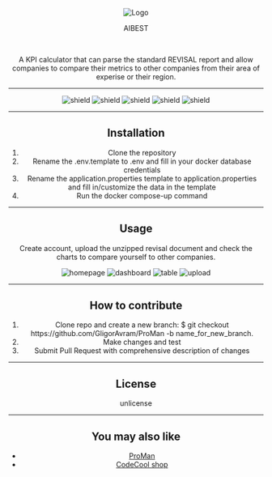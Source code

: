 <div style="text-align: center;">

![Logo](https://gligoravram.github.io/img/rdg.png)

<p>AIBEST</p>

<br>

A KPI calculator that can parse the standard REVISAL report and allow companies to compare their metrics to other companies from their area of experise or their region.

<hr>

![shield](https://img.shields.io/badge/using-java-green)
![shield](https://img.shields.io/badge/using-react-green)
![shield](https://img.shields.io/github/issues/GligorAvram/aibest)
![shield](https://img.shields.io/github/stars/GligorAvram/aibest)
![shield](https://img.shields.io/github/license/GligorAvram/aibest)

<hr>

## Installation

<ol>
    <li>Clone the repository</li>
    <li>Rename the .env.template to .env and fill in your docker database credentials</li>
    <li>Rename the application.properties template to application.properties and fill in/customize the data in the template</li>
    <li>Run the docker compose-up command</li>
</ol>

<hr>

## Usage

Create account, upload the unzipped revisal document and check the charts to compare yourself to other companies.

![homepage](https://gligoravram.github.io/img/projectscreenshots/aibest-homepage.jpg)
![dashboard](https://gligoravram.github.io/img/projectscreenshots/aibest-dashboard.jpg)
![table](https://gligoravram.github.io/img/projectscreenshots/aibest-table.jpg)
![upload](https://gligoravram.github.io/img/projectscreenshots/aibest-upload.jpg)
<hr>


## How to contribute

<ol>
<li>Clone repo and create a new branch: $ git checkout https://github.com/GligorAvram/ProMan -b name_for_new_branch.</li>
<li>Make changes and test</li>
<li>Submit Pull Request with comprehensive description of changes</li>
</ol>

<hr>

## License

unlicense

<hr>

## You may also like

<ul>
    <li> <a href="https://github.com/GligorAvram/ProMan">ProMan</a></li>
    <li> <a href="https://github.com/GligorAvram/CodeCool-shop">CodeCool shop</a></li>
</ul>